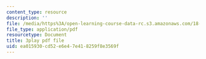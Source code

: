 ```yaml
---
content_type: resource
description: ''
file: /media/https%3A/open-learning-course-data-rc.s3.amazonaws.com/18-01sc-single-variable-calculus-fall-2010/ea015930cd52e6e47e418259f8e3569f_Bv9kVDcj7yo.pdf
file_type: application/pdf
resourcetype: Document
title: 3play pdf file
uid: ea015930-cd52-e6e4-7e41-8259f8e3569f
---
```

